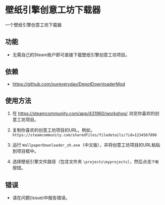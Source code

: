 # 壁纸引擎创意工坊下载器

一个壁纸引擎创意工坊下载器

## 功能  

* 无需自己的Steam账户即可直接下载壁纸引擎创意工坊项目。

## 依赖  

* <https://github.com/oureveryday/DepotDownloaderMod>

## 使用方法  

 1. 在 <https://steamcommunity.com/app/431960/workshop/> 浏览你喜欢的创意工坊项目。

 2. 复制你喜欢的创意工坊项目的URL。例如，`https://steamcommunity.com/sharedfiles/filedetails/?id=1234567890`

 3. 运行 `WallpaperDownloader_zh.exe`（中文版），并将创意工坊项目的URL粘贴到项目框中。

 4. 选择壁纸引擎文件路径（包含文件夹 `\projects\myprojects`），然后点击`下载`按钮。

## 错误  

* 请在问题(issue)中报告错误。  
